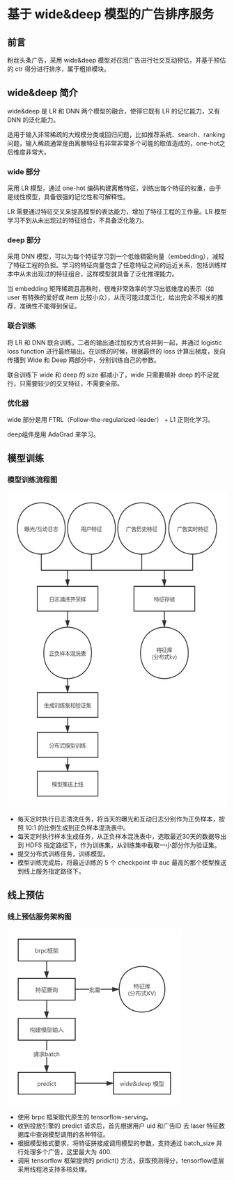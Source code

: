 # 基于 wide&deep 模型的广告排序服务
## 前言
粉丝头条广告，采用 wide&deep 模型对召回广告进行社交互动预估，并基于预估的 ctr 得分进行排序，属于粗排模块。

## wide&deep 简介
wide&deep 是 LR 和 DNN 两个模型的融合，使得它既有 LR 的记忆能力，又有 DNN 的泛化能力。

适用于输入非常稀疏的大规模分类或回归问题，比如推荐系统、search、ranking 问题，输入稀疏通常是由离散特征有非常非常多个可能的取值造成的，one-hot之后维度非常大。

### wide 部分
采用 LR 模型，通过 one-hot 编码构建离散特征，训练出每个特征的权重，由于是线性模型，具备很强的记忆性和可解释性。

LR 需要通过特征交叉来提高模型的表达能力，增加了特征工程的工作量。LR 模型学习不到从未出现过的特征组合，不具备泛化能力。

### deep 部分
采用 DNN 模型，可以为每个特征学习到一个低维稠密向量（embedding），减轻了特征工程的负担。学习的特征向量包含了任意特征之间的远近关系，包括训练样本中从未出现过的特征组合，这样模型就具备了泛化推理能力。

当 embedding 矩阵稀疏且高秩时，很难非常效率的学习出低维度的表示（如 user 有特殊的爱好或 item 比较小众），从而可能过度泛化，给出完全不相关的推荐，准确性不能得到保证。

### 联合训练
将 LR 和 DNN 联合训练，二者的输出通过加权方式合并到一起，并通过 logistic loss function 进行最终输出。在训练的时候，根据最终的 loss 计算出梯度，反向传播到 Wide 和 Deep 两部分中，分别训练自己的参数。

联合训练下 wide 和 deep 的 size 都减小了，wide 只需要填补 deep 的不足就行，只需要较少的交叉特征，不需要全部。

### 优化器
wide 部分是用 FTRL（Follow-the-regularized-leader） + L1 正则化学习。

deep组件是用 AdaGrad 来学习。

## 模型训练
### 模型训练流程图
<img src="images/train.png" alt="" width="542" height="724" align="bottom" />

- 每天定时执行日志清洗任务，将当天的曝光和互动日志分别作为正负样本，按照 10:1 的比例生成到正负样本混洗表中。
- 每天定时执行样本生成任务，从正负样本混洗表中，选取最近30天的数据导出到 HDFS 指定路径下，作为训练集，从训练集中截取一小部分作为验证集。
- 提交分布式训练任务，训练模型。
- 模型训练完成后，将最近训练的 5 个 checkpoint 中 auc 最高的那个模型推送到线上服务指定路径下。

## 线上预估
### 线上预估服务架构图
<img src="images/predict.png" alt="" width="400" height="406" align="bottom" />

- 使用 brpc 框架取代原生的 tensorflow-serving。
- 收到投放引擎的 predict 请求后，首先根据用户 uid 和广告ID 去 laser 特征数据库中查询模型调用的各种特征。
- 根据模型格式要求，将特征拼接成调用模型的参数，支持通过 batch_size 并行处理多个广告，这里最大为 400.
- 调用 tensorflow 框架提供的 pridict() 方法，获取预测得分，tensorflow底层采用线程池支持多核处理。
